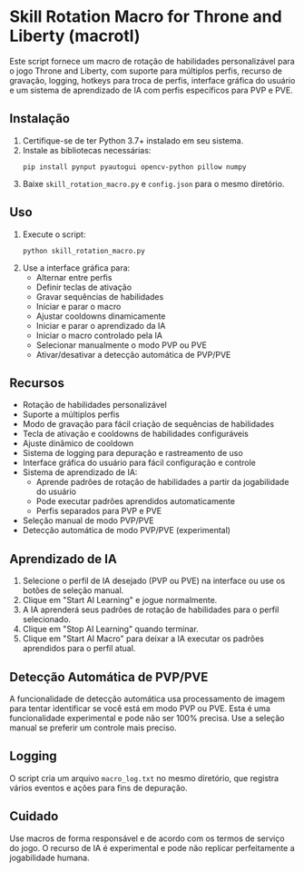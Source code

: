 
# Skill Rotation Macro for Throne and Liberty (macrotl)

Este script fornece um macro de rotação de habilidades personalizável para o jogo Throne and Liberty, com suporte para múltiplos perfis, recurso de gravação, logging, hotkeys para troca de perfis, interface gráfica do usuário e um sistema de aprendizado de IA com perfis específicos para PVP e PVE.

## Instalação

1. Certifique-se de ter Python 3.7+ instalado em seu sistema.
2. Instale as bibliotecas necessárias:
   ```
   pip install pynput pyautogui opencv-python pillow numpy
   ```
3. Baixe `skill_rotation_macro.py` e `config.json` para o mesmo diretório.

## Uso

1. Execute o script:
   ```
   python skill_rotation_macro.py
   ```
2. Use a interface gráfica para:
   - Alternar entre perfis
   - Definir teclas de ativação
   - Gravar sequências de habilidades
   - Iniciar e parar o macro
   - Ajustar cooldowns dinamicamente
   - Iniciar e parar o aprendizado da IA
   - Iniciar o macro controlado pela IA
   - Selecionar manualmente o modo PVP ou PVE
   - Ativar/desativar a detecção automática de PVP/PVE

## Recursos

- Rotação de habilidades personalizável
- Suporte a múltiplos perfis
- Modo de gravação para fácil criação de sequências de habilidades
- Tecla de ativação e cooldowns de habilidades configuráveis
- Ajuste dinâmico de cooldown
- Sistema de logging para depuração e rastreamento de uso
- Interface gráfica do usuário para fácil configuração e controle
- Sistema de aprendizado de IA:
  - Aprende padrões de rotação de habilidades a partir da jogabilidade do usuário
  - Pode executar padrões aprendidos automaticamente
  - Perfis separados para PVP e PVE
- Seleção manual de modo PVP/PVE
- Detecção automática de modo PVP/PVE (experimental)

## Aprendizado de IA

1. Selecione o perfil de IA desejado (PVP ou PVE) na interface ou use os botões de seleção manual.
2. Clique em "Start AI Learning" e jogue normalmente.
3. A IA aprenderá seus padrões de rotação de habilidades para o perfil selecionado.
4. Clique em "Stop AI Learning" quando terminar.
5. Clique em "Start AI Macro" para deixar a IA executar os padrões aprendidos para o perfil atual.

## Detecção Automática de PVP/PVE

A funcionalidade de detecção automática usa processamento de imagem para tentar identificar se você está em modo PVP ou PVE. Esta é uma funcionalidade experimental e pode não ser 100% precisa. Use a seleção manual se preferir um controle mais preciso.

## Logging

O script cria um arquivo `macro_log.txt` no mesmo diretório, que registra vários eventos e ações para fins de depuração.

## Cuidado

Use macros de forma responsável e de acordo com os termos de serviço do jogo. O recurso de IA é experimental e pode não replicar perfeitamente a jogabilidade humana.
